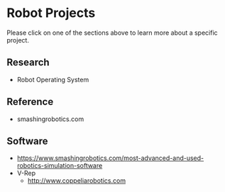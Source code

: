 # Robot Projects
Please click on one of the sections above to learn more about a specific project.

## Research
* Robot Operating System

## Reference
* smashingrobotics.com

## Software
* https://www.smashingrobotics.com/most-advanced-and-used-robotics-simulation-software
* V-Rep
  * http://www.coppeliarobotics.com
